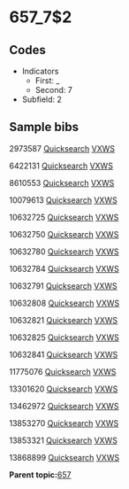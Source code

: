 # 657\_7$2

## Codes

-   Indicators
    -   First: \_
    -   Second: 7
-   Subfield: 2

## Sample bibs

2973587 [Quicksearch](https://search.library.yale.edu/catalog/2973587) [VXWS](http://prodorbis.library.yale.edu:7014/vxws/GetHoldingsService?bibId=2973587)

6422131 [Quicksearch](https://search.library.yale.edu/catalog/6422131) [VXWS](http://prodorbis.library.yale.edu:7014/vxws/GetHoldingsService?bibId=6422131)

8610553 [Quicksearch](https://search.library.yale.edu/catalog/8610553) [VXWS](http://prodorbis.library.yale.edu:7014/vxws/GetHoldingsService?bibId=8610553)

10079613 [Quicksearch](https://search.library.yale.edu/catalog/10079613) [VXWS](http://prodorbis.library.yale.edu:7014/vxws/GetHoldingsService?bibId=10079613)

10632725 [Quicksearch](https://search.library.yale.edu/catalog/10632725) [VXWS](http://prodorbis.library.yale.edu:7014/vxws/GetHoldingsService?bibId=10632725)

10632750 [Quicksearch](https://search.library.yale.edu/catalog/10632750) [VXWS](http://prodorbis.library.yale.edu:7014/vxws/GetHoldingsService?bibId=10632750)

10632780 [Quicksearch](https://search.library.yale.edu/catalog/10632780) [VXWS](http://prodorbis.library.yale.edu:7014/vxws/GetHoldingsService?bibId=10632780)

10632784 [Quicksearch](https://search.library.yale.edu/catalog/10632784) [VXWS](http://prodorbis.library.yale.edu:7014/vxws/GetHoldingsService?bibId=10632784)

10632791 [Quicksearch](https://search.library.yale.edu/catalog/10632791) [VXWS](http://prodorbis.library.yale.edu:7014/vxws/GetHoldingsService?bibId=10632791)

10632808 [Quicksearch](https://search.library.yale.edu/catalog/10632808) [VXWS](http://prodorbis.library.yale.edu:7014/vxws/GetHoldingsService?bibId=10632808)

10632821 [Quicksearch](https://search.library.yale.edu/catalog/10632821) [VXWS](http://prodorbis.library.yale.edu:7014/vxws/GetHoldingsService?bibId=10632821)

10632825 [Quicksearch](https://search.library.yale.edu/catalog/10632825) [VXWS](http://prodorbis.library.yale.edu:7014/vxws/GetHoldingsService?bibId=10632825)

10632841 [Quicksearch](https://search.library.yale.edu/catalog/10632841) [VXWS](http://prodorbis.library.yale.edu:7014/vxws/GetHoldingsService?bibId=10632841)

11775076 [Quicksearch](https://search.library.yale.edu/catalog/11775076) [VXWS](http://prodorbis.library.yale.edu:7014/vxws/GetHoldingsService?bibId=11775076)

13301620 [Quicksearch](https://search.library.yale.edu/catalog/13301620) [VXWS](http://prodorbis.library.yale.edu:7014/vxws/GetHoldingsService?bibId=13301620)

13462972 [Quicksearch](https://search.library.yale.edu/catalog/13462972) [VXWS](http://prodorbis.library.yale.edu:7014/vxws/GetHoldingsService?bibId=13462972)

13853270 [Quicksearch](https://search.library.yale.edu/catalog/13853270) [VXWS](http://prodorbis.library.yale.edu:7014/vxws/GetHoldingsService?bibId=13853270)

13853321 [Quicksearch](https://search.library.yale.edu/catalog/13853321) [VXWS](http://prodorbis.library.yale.edu:7014/vxws/GetHoldingsService?bibId=13853321)

13868899 [Quicksearch](https://search.library.yale.edu/catalog/13868899) [VXWS](http://prodorbis.library.yale.edu:7014/vxws/GetHoldingsService?bibId=13868899)

**Parent topic:**[657](../../tags/657/657.md)


